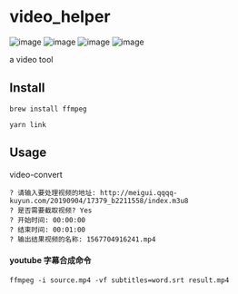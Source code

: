 # video_helper

![image](https://img.shields.io/github/issues/Simon-Bin/video_helper)
![image](https://img.shields.io/github/forks/Simon-Bin/video_helper)
![image](https://img.shields.io/github/stars/Simon-Bin/video_helper)
![image](https://img.shields.io/github/license/Simon-Bin/video_helper)

a video tool

## Install

```
brew install ffmpeg

yarn link
```

## Usage

video-convert

```
? 请输入要处理视频的地址: http://meigui.qqqq-kuyun.com/20190904/17379_b2211558/index.m3u8
? 是否需要截取视频? Yes
? 开始时间: 00:00:00
? 结束时间: 00:01:00
? 输出结果视频的名称: 1567704916241.mp4
```

#### youtube 字幕合成命令

```
ffmpeg -i source.mp4 -vf subtitles=word.srt result.mp4
```
